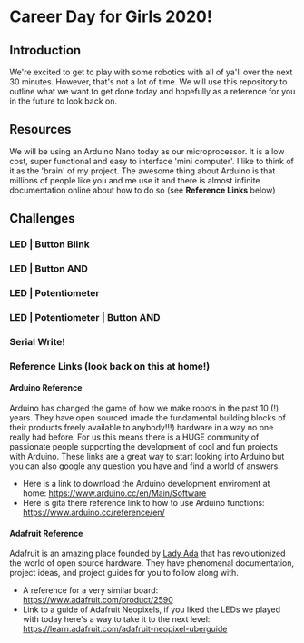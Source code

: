 # Career Day for Girls 2020!

## Introduction
We're excited to get to play with some robotics with all of ya'll over the next 30 minutes. However, that's not a lot of time. We will  use this repository to outline what we want to get done today and hopefully as a reference for you in the future to look back on.

## Resources
We will be using an Arduino Nano today as our microprocessor. It is a low cost, super functional and easy to interface 'mini computer'. I like to think of it as the 'brain' of my project. The awesome thing about Arduino is that millions of people like you and me use it and there is almost infinite documentation online about how to do so (see **Reference Links** below)

## Challenges 

### LED | Button Blink

### LED | Button AND

### LED | Potentiometer

### LED | Potentiometer | Button AND

### Serial Write!


### Reference Links (look back on this at home!)
#### Arduino Reference
Arduino has changed the game of how we make robots in the past 10 (!) years. They have open sourced (made the fundamental building blocks of their products freely available to anybody!!!) hardware in a way no one really had before. For us this means there is a HUGE community of passionate people supporting the development of cool and fun projects with Arduino. These links are a great way to start looking into Arduino but you can also google any question you have and find a world of answers.
* Here is a link to download the Arduino development enviroment at home: https://www.arduino.cc/en/Main/Software
* Here is gita there reference link to how to use Arduino functions: https://www.arduino.cc/reference/en/

#### Adafruit Reference
Adafruit is an amazing place founded by [Lady Ada](https://en.wikipedia.org/wiki/Limor_Fried) that has revolutionized the world of open source hardware. They have phenomenal documentation, project ideas, and project guides for you to follow along with. 
* A reference for a very similar board: https://www.adafruit.com/product/2590
* Link to a guide of Adafruit Neopixels, if you liked the LEDs we played with today here's a way to take it to the next level: https://learn.adafruit.com/adafruit-neopixel-uberguide
